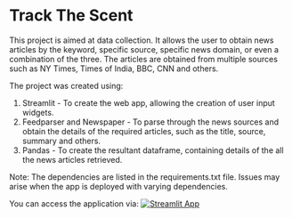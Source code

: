 # Track The Scent
This project is aimed at data collection. It allows the user to obtain news articles by the keyword, specific source, specific news domain, or even a combination of the three.
The articles are obtained from multiple sources such as NY Times, Times of India, BBC, CNN and others. 

The project was created using:
1. Streamlit - To create the web app, allowing the creation of user input widgets.
2. Feedparser and Newspaper - To parse through the news sources and obtain the details of the required articles, such as the title, source, summary and others. 
3. Pandas - To create the resultant dataframe, containing details of the all the news articles retrieved.

Note: The dependencies are listed in the requirements.txt file. Issues may arise when the app is deployed with varying dependencies.

You can access the application via:
[![Streamlit App](https://static.streamlit.io/badges/streamlit_badge_black_white.svg)](https://the-news-tracker.streamlit.app)
